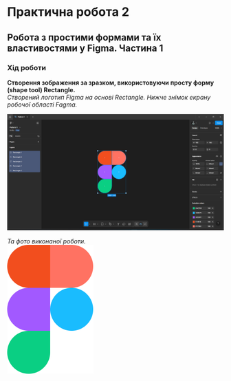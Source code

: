 # Практична робота 2
## Робота з простими формами та їх властивостями у Figma. Частина 1

### Хід роботи  
**Створення зображення за зразком, використовуючи просту форму (shape tool) Rectangle.**  
   *Створений логотип Figma на основі Rectangle. Нижче знімок екрану робочої області Fagma.*

   ![Робоча область Figma](images/figma_logo.png)

   *Та фото виконаної роботи.*  
   ![Логотип Figma](images/logo.png)
